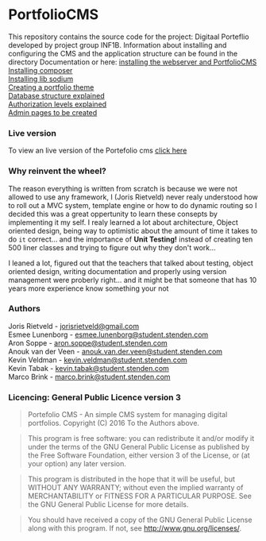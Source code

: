 # PortfolioCMS
This repository contains the source code for the project: Digitaal Porteflio developed by project group INF1B.
Information about installing and configuring the CMS and the application structure can be found in the directory
Documentation or here:
[installing the webserver and PortfolioCMS](https://github.com/stenden-INF1B/PortfolioCMS/blob/master/documentation/InstallingTheCMS.md)<br>
[Installing composer](https://https://github.com/stenden-INF1B/PortfolioCMS/blob/master/documentation/UsingComposer.md)<br>
[Installing lib sodium](https://github.com/stenden-INF1B/PortfolioCMS/blob/master/documentation/InstallingLibSodium.md)<br>
[Creating a portfolio theme](https://github.com/stenden-INF1B/PortfolioCMS/blob/master/documentation/CreatingAThemeNew.md)<br>
[Database structure explained](https://github.com/stenden-INF1B/PortfolioCMS/blob/master/documentation/DatabaseSturctue.md)<br>
[Authorization levels explained](https://github.com/stenden-INF1B/PortfolioCMS/blob/master/documentation/Authorization.md)<br>
[Admin pages to be created](https://github.com/stenden-INF1B/PortfolioCMS/blob/master/documentation/PortfolioPages.md)<br>


### Live version
To view an live version of the Portefolio cms [click here](http://www.profolio.ml)

### Why reinvent the wheel?
The reason everything is written from scratch is because we were not allowed to use any framework, I (Joris Rietveld)
never realy understood how to roll out a MVC system, template engine or how to do dynamic routing so I decided this was
a great oppertunity to learn these consepts by implementing it my self. I realy learned a lot about architecture, Object 
oriented design, being way to optimistic about the amount of time it takes to do `it` correct... and the importance of 
**Unit Testing!** instead of creating ten 500 liner classes and trying to figure out why they don't work...

I leaned a lot, figured out that the teachers that talked about testing, object oriented design, writing documentation and 
properly using version management were proberly right... and it might be that someone that has 10 years more experience 
know something your not 


### Authors
Joris Rietveld - jorisrietveld@gmail.com<br>
Esmee Lunenborg - esmee.lunenborg@student.stenden.com<br>
Aron Soppe - aron.soppe@student.stenden.com<br>
Anouk van der Veen - anouk.van.der.veen@student.stenden.com<br>
Kevin Veldman - kevin.veldman@student.stenden.com<br>
Kevin Tabak - kevin.tabak@student.stenden.com<br>
Marco Brink - marco.brink@student.stenden.com<br>


### Licencing: General Public Licence version 3
> Portefolio CMS - An simple CMS system for managing digital portfolios.
> Copyright (C) 2016 To the Authors above. 

> This program is free software: you can redistribute it and/or modify
> it under the terms of the GNU General Public License as published by
> the Free Software Foundation, either version 3 of the License, or
> (at your option) any later version.

> This program is distributed in the hope that it will be useful,
> but WITHOUT ANY WARRANTY; without even the implied warranty of
> MERCHANTABILITY or FITNESS FOR A PARTICULAR PURPOSE.  See the
> GNU General Public License for more details.

> You should have received a copy of the GNU General Public License
> along with this program.  If not, see <http://www.gnu.org/licenses/>.
